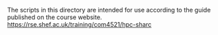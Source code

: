 The scripts in this directory are intended for use according to the guide published on the course website.
https://rse.shef.ac.uk/training/com4521/hpc-sharc